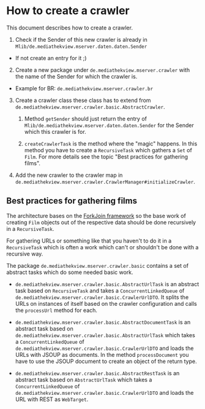 # How to create a crawler

This document describes how to create a crawler.

1. Check if the Sender of this new crawler is already in `Mlib/de.mediathekview.mserver.daten.daten.Sender`

  - If not create an entry for it ;)

2. Create a new package under `de.mediathekview.mserver.crawler` with the name of the Sender for which the crawler is.

  - Example for BR: `de.mediathekview.mserver.crawler.br`

3. Create a crawler class these class has to extend from `de.mediathekview.mserver.crawler.basic.AbstractCrawler`.

    1. Method `getSender` should just return the entry of `Mlib/de.mediathekview.mserver.daten.daten.Sender` for the Sender which this crawler is for.

    2. `createCrawlerTask` is the method where the "magic" happens. In this method you have to create a `RecursiveTask` which gathers a `Set` of `Film`. For more details see the topic "Best practices for gathering films".

4. Add the new crawler to the crawler map in `de.mediathekview.mserver.crawler.CrawlerManager#initializeCrawler`.

## Best practices for gathering films

The architecture bases on the [ForkJoin framework](https://docs.oracle.com/javase/tutorial/essential/concurrency/forkjoin.html) so the base work of creating `Film` objects out of the respective data should be done recursively in a `RecursiveTask`.

For gathering URLs or something like that you haven't to do it in a `RecursiveTask` which is often a work which can't or shouldn't be done with a recursive way.

The package `de.mediathekview.mserver.crawler.basic` contains a set of abstract tasks which do some needed basic work.

- `de.mediathekview.mserver.crawler.basic.AbstractUrlTask` is an abstract task based on `RecursiveTask` and takes a `ConcurrentLinkedQueue` of `de.mediathekview.mserver.crawler.basic.CrawlerUrlDTO`. It splits the URLs on instances of itself based on the crawler configuration and calls the `processUrl` method for each.

- `de.mediathekview.mserver.crawler.basic.AbstractDocumentTask` is an abstract task based on `de.mediathekview.mserver.crawler.basic.AbstractUrlTask` which takes a `ConcurrentLinkedQueue` of `de.mediathekview.mserver.crawler.basic.CrawlerUrlDTO` and loads the URLs with JSOUP as documents. In the method `processDocument` you have to use the JSOUP document to create an object of the return type.

- `de.mediathekview.mserver.crawler.basic.AbstractRestTask` is an abstract task based on `AbstractUrlTask` which takes a `ConcurrentLinkedQueue` of `de.mediathekview.mserver.crawler.basic.CrawlerUrlDTO` and loads the URL with REST as `WebTarget`.
